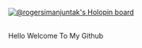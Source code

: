 [![@rogersimanjuntak's Holopin board](https://holopin.me/rogersimanjuntak)](https://holopin.io/@rogersimanjuntak)

<br>Hello Welcome To My Github
